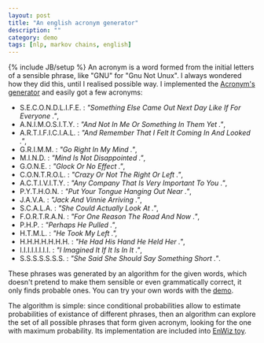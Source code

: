 ```yaml
---
layout: post
title: "An english acronym generator"
description: ""
category: demo
tags: [nlp, markov chains, english]
---
```

{% include JB/setup %}
An acronym is a word formed from the initial letters of a sensible phrase, like "GNU" for "Gnu Not Unux".
I always wondered how they did this, until I realised possible way. I implemented the [Acronym's generator](http://enwiz.jelasticloud.com/#acronym) and easily got a few acronyms:

 - S.E.C.O.N.D.L.I.F.E. : *"Something Else Came Out Next Day Like If For Everyone ."*,
 - A.N.I.M.O.S.I.T.Y.	: *"And Not In Me Or Something In Them Yet ."*,
 - A.R.T.I.F.I.C.I.A.L. : *"And Remember That I Felt It Coming In And Looked ."*,
 - G.R.I.M.M.		: *"Go Right In My Mind ."*,
 - M.I.N.D. 		: *"Mind Is Not Disappointed ."*,
 - G.O.N.E. 		: *"Glock Or No Effect ."*,
 - C.O.N.T.R.O.L.	: *"Crazy Or Not The Right Or Left ."*,
 - A.C.T.I.V.I.T.Y. 	: *"Any Company That Is Very Important To You ."*,
 - P.Y.T.H.O.N. 	: *"Put Your Tongue Hanging Out Near ."*,
 - J.A.V.A. 		: *"Jack And Vinnie Arriving ."*,
 - S.C.A.L.A.		: *"She Could Actually Look At ."*,
 - F.O.R.T.R.A.N.	: *"For One Reason The Road And Now ."*,
 - P.H.P.		: *"Perhaps He Pulled ."*,
 - H.T.M.L. 		: *"He Took My Left .",*
 - H.H.H.H.H.H.H. 	: *"He Had His Hand He Held Her ."*,
 - I.I.I.I.I.I.I.I. 	: *"I Imagined It If It Is In It ."*,
 - S.S.S.S.S.S.S. 	: *"She Said She Should Say Something Short ."*.

These phrases was generated by an algorithm for the given words, which doesn't pretend to make them sensible or even grammatically correct, it only finds probable ones. You can try your own words with the [demo](http://enwiz.jelasticloud.com/#acronym).

The algorithm is simple: since conditional probabilities allow to estimate probabilities of existance of different phrases, then an algorithm can explore the set of all possible phrases that form given acronym, looking for the one with maximum probability. Its implementation are included into [EnWiz toy](https://github.com/electricmind/enwiz).







